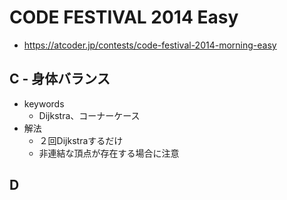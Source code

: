 # CODE FESTIVAL 2014 Easy
* https://atcoder.jp/contests/code-festival-2014-morning-easy


## C - 身体バランス
* keywords
  - Dijkstra、コーナーケース
* 解法
  - ２回Dijkstraするだけ
  - 非連結な頂点が存在する場合に注意

## D

